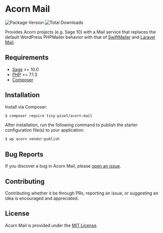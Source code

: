 # Acorn Mail

![Package Version](https://img.shields.io/packagist/v/tiny-pixel/acorn-mail?style=flat-square)
![Total Downloads](https://img.shields.io/packagist/dt/tiny-pixel/acorn-mail?style=flat-square)

Provides Acorn projects (e.g. Sage 10) with a Mail service that replaces the default WordPress PHPMailer behavior with that of [SwiftMailer](https://swiftmailer.symfony.com/) and [Laravel Mail](https://laravel.com/docs/5.8/mail).

## Requirements

- [Sage](https://github.com/roots/sage) >= 10.0
- [PHP](https://secure.php.net/manual/en/install.php) >= 7.1.3
- [Composer](https://getcomposer.org)

## Installation

Install via Composer:

```bash
$ composer require tiny-pixel/acorn-mail
```

After installation, run the following command to publish the starter configuration file(s) to your application:

```bash
$ wp acorn vendor:publish
```

## Bug Reports

If you discover a bug in Acorn Mail, please [open an issue](https://github.com/pixelcollective/acorn-mail/issues).

## Contributing

Contributing whether it be through PRs, reporting an issue, or suggesting an idea is encouraged and appreciated.

## License

Acorn Mail is provided under the [MIT License](https://github.com/pixelcollective/acorn-mail/blob/master/LICENSE.md).
